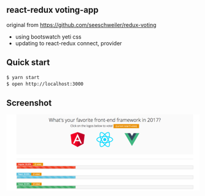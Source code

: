 ## react-redux voting-app

original from https://github.com/seeschweiler/redux-voting

- using bootswatch yeti css
- updating to react-redux connect, provider

## Quick start

```bash
$ yarn start
$ open http://localhost:3000
```

## Screenshot

![screenshot](./public/screen1.png)